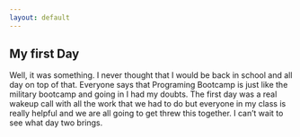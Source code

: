 ```yaml
---
layout: default
---
```

## My first Day 

Well, it was something. I never thought that I would be back in school and all day on top of that. Everyone says that Programing Bootcamp is just like the military bootcamp and going in I had my doubts. The first day was a real wakeup call with all the work that we had to do but everyone in my class is really helpful and we are all going to get threw this together. I can’t wait to see what day two brings. 